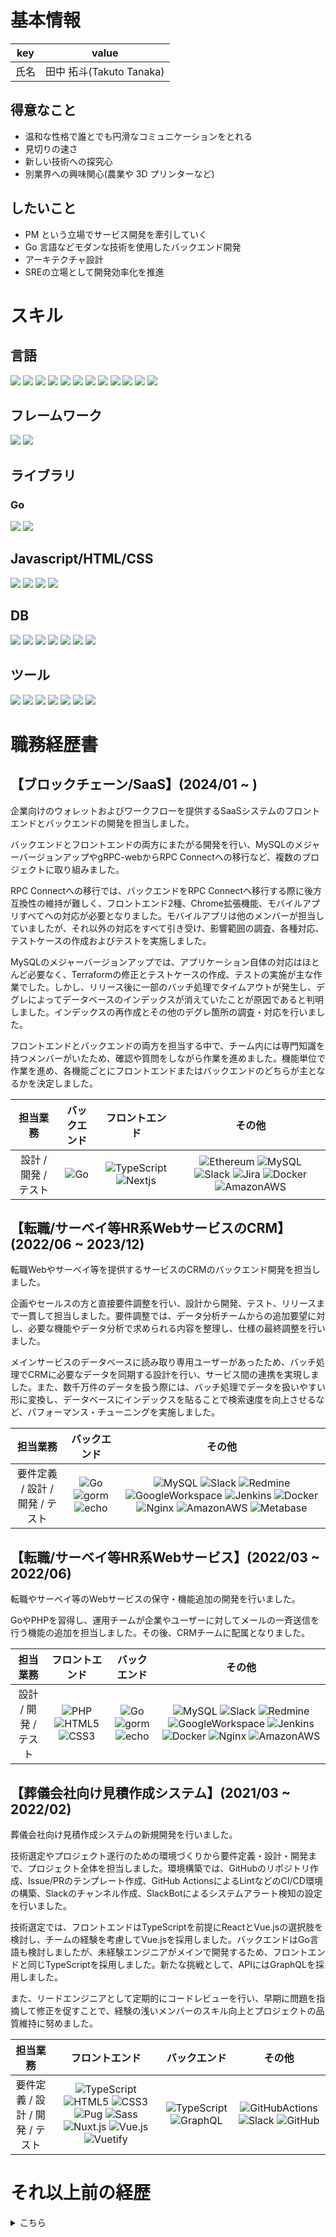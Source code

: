 <!-- 画像登録 -->
[.NET]: https://img.shields.io/badge/-.NET-555555?logo=.NET&logoColor=ffffff&labelColor=512BD4
[AmazonAWS]: https://img.shields.io/badge/-AmazonAWS-555555?logo=Amazon%20AWS&logoColor=ffffff&labelColor=232F3E
[ApolloGraphQL]: https://img.shields.io/badge/-ApolloGraphQL-555555?logo=ApolloGraphQL&logoColor=ffffff&labelColor=311C87
[C]: https://img.shields.io/badge/-C-555555?logo=C&logoColor=ffffff&labelColor=A8B9CC
[CSharp]: https://img.shields.io/badge/-CSharp-555555?logo=CSharp&logoColor=ffffff&labelColor=239120
[CSS3]: https://img.shields.io/badge/-CSS3-555555?logo=CSS3&logoColor=ffffff&labelColor=1572B6
[Docker]: https://img.shields.io/badge/-Docker-555555?logo=Docker&logoColor=ffffff&labelColor=2496ED
[echo]: https://img.shields.io/badge/-echo-555555?logo=&logoColor=ffffff&labelColor=00ADD8
[Ethereum]: https://img.shields.io/badge/-ethereum-555555?logo=ethereum&logoColor=ffffff&labelColor=3C3C3D
[Express]: https://img.shields.io/badge/-Express-555555?logo=Express&logoColor=ffffff&labelColor=000000
[GitHub]: https://img.shields.io/badge/-github-555555?logo=github&logoColor=ffffff&labelColor=181717
[GitHubActions]: https://img.shields.io/badge/-githubactions-555555?logo=githubactions&logoColor=ffffff&labelColor=2088FF
[Go]: https://img.shields.io/badge/-Go-555555?logo=Go&logoColor=ffffff&labelColor=00ADD8
[GoogleCloud]: https://img.shields.io/badge/-GoogleCloud-555555?logo=GoogleCloud&logoColor=ffffff&labelColor=4285F4
[GoogleWorkspace]: https://img.shields.io/badge/-GoogleWorkspace-555555?logo=Google&logoColor=ffffff&labelColor=4285F4
[gorm]: https://img.shields.io/badge/-gorm-555555?logo=&logoColor=ffffff&labelColor=00ADD8
[GraphQL]: https://img.shields.io/badge/-graphql-555555?logo=graphql&logoColor=ffffff&labelColor=E10098
[HTML5]: https://img.shields.io/badge/-HTML5-555555?logo=HTML5&logoColor=ffffff&labelColor=E34F26
[Java]: https://img.shields.io/badge/-Java-555555?logo=Java&logoColor=ffffff&labelColor=007396
[JavaScript]: https://img.shields.io/badge/-JavaScript-555555?logo=JavaScript&logoColor=ffffff&labelColor=F7DF1E
[Jenkins]: https://img.shields.io/badge/-Jenkins-555555?logo=Jenkins&logoColor=ffffff&labelColor=D24939
[Jira]: https://img.shields.io/badge/-jira-555555?logo=jira&logoColor=ffffff&labelColor=0052CC
[LiteDB]: https://img.shields.io/badge/-LiteDB-555555?logo=LiteDB&logoColor=ffffff&labelColor=607D8A
[Metabase]: https://img.shields.io/badge/-Metabase-555555?logo=Metabase&logoColor=ffffff&labelColor=509EE3
[MicrosoftSQLServer]: https://img.shields.io/badge/-MicrosoftSQLServer-555555?logo=MicrosoftSQLServer&logoColor=ffffff&labelColor=CC2927
[MySQL]: https://img.shields.io/badge/-MySQL-555555?logo=MySQL&logoColor=ffffff&labelColor=4479A1
[Nextjs]: https://img.shields.io/badge/-nextdotjs-555555?logo=nextdotjs&logoColor=ffffff&labelColor=000000
[Nginx]: https://img.shields.io/badge/-Nginx-555555?logo=Nginx&logoColor=ffffff&labelColor=009639
[Nuxt.js]: https://img.shields.io/badge/-Nuxt.js-555555?logo=Nuxt.js&logoColor=ffffff&labelColor=00C58E
[Oracle]: https://img.shields.io/badge/-Oracle-555555?logo=Oracle&logoColor=ffffff&labelColor=F80000
[PHP]: https://img.shields.io/badge/-PHP-555555?logo=PHP&logoColor=ffffff&labelColor=777BB4
[PL/SQL]: https://img.shields.io/badge/-PL/SQL-555555?logo=Oracle&logoColor=ffffff&labelColor=F80000
[PostgreSQL]: https://img.shields.io/badge/-PostgreSQL-555555?logo=PostgreSQL&logoColor=ffffff&labelColor=4169E1
[Pug]: https://img.shields.io/badge/-Pug-555555?logo=Pug&logoColor=ffffff&labelColor=A86454
[Redmine]: https://img.shields.io/badge/-Redmine-555555?logo=Redmine&logoColor=ffffff&labelColor=B32024
[Sass]: https://img.shields.io/badge/-Sass-555555?logo=Sass&logoColor=ffffff&labelColor=CC6699
[Slack]: https://img.shields.io/badge/-Slack-555555?logo=Slack&logoColor=ffffff&labelColor=4A154B
[SprintBoot]: https://img.shields.io/badge/-SprintBoot-555555?logo=SprintBoot&logoColor=ffffff&labelColor=6DB33F
[TypeScript]: https://img.shields.io/badge/-TypeScript-555555?logo=TypeScript&logoColor=ffffff&labelColor=3178C6
[VBA]: https://img.shields.io/badge/-VBA-555555?logo=MicrosoftOffice&logoColor=ffffff&labelColor=3178C6
[VBScript]: https://img.shields.io/badge/-VBScript-555555?logo=VBScript&logoColor=ffffff&labelColor=0076D6
[Vue.js]: https://img.shields.io/badge/-Vue.js-555555?logo=Vue.js&logoColor=ffffff&labelColor=4FC08D
[Vuetify]: https://img.shields.io/badge/-Vuetify-555555?logo=Vuetify&logoColor=ffffff&labelColor=1867C0
[XAML]: https://img.shields.io/badge/-XAML-555555?logo=XAML&logoColor=ffffff&labelColor=0C54C2


# 基本情報
|  key  |          value           |
| :---: | :----------------------: |
| 氏名  | 田中 拓斗(Takuto Tanaka) |


## 得意なこと
- 温和な性格で誰とでも円滑なコミュニケーションをとれる
- 見切りの速さ
- 新しい技術への探究心
- 別業界への興味関心(農業や 3D プリンターなど)

## したいこと
- PM という立場でサービス開発を牽引していく
- Go 言語などモダンな技術を使用したバックエンド開発
- アーキテクチャ設計
- SREの立場として開発効率化を推進


# スキル

<!-- https://shields.io/ -->

## 言語
![](https://img.shields.io/badge/C-3years-555555?logo=C&logoColor=FFFFFF&labelColor=A8B9CC)
![](https://img.shields.io/badge/CSharp-1years6months-555555?logo=CSharp&logoColor=FFFFFF&labelColor=239120)
![](https://img.shields.io/badge/CSS3-1years6months-555555?logo=CSS3&logoColor=FFFFFF&labelColor=1572B6)
![](https://img.shields.io/badge/Go-1year6months-555555?logo=Go&logoColor=FFFFFF&labelColor=00ADD8)
![](https://img.shields.io/badge/HTML5-1years6months-555555?logo=HTML5&logoColor=FFFFFF&labelColor=E34F26)
![](https://img.shields.io/badge/Java-1year6months-555555?logo=Java&logoColor=FFFFFF&labelColor=007396)
![](https://img.shields.io/badge/JavaScript-3years-555555?logo=JavaScript&logoColor=FFFFFF&labelColor=F7DF1E)
![](https://img.shields.io/badge/PHP-3months-555555?logo=PHP&logoColor=FFFFFF&labelColor=777BB4)
![](https://img.shields.io/badge/PL/SQL-3years-555555?logo=Oracle&logoColor=FFFFFF&labelColor=F80000)
![](https://img.shields.io/badge/TypeScript-2year-555555?logo=TypeScript&logoColor=FFFFFF&labelColor=3178C6)
![](https://img.shields.io/badge/VBA-1years-555555?logo=MicrosoftOffice&logoColor=FFFFFF&labelColor=3178C6)
![](https://img.shields.io/badge/VBScript-1year-555555?logo=VBScript&logoColor=FFFFFF&labelColor=0076D6)

## フレームワーク
![](https://img.shields.io/badge/Nuxt.js-1year6months-555555?logo=Nuxt.js&logoColor=FFFFFF&labelColor=00C58E)
![](https://img.shields.io/badge/SprintBoot-1year6months-555555?logo=SprintBoot&logoColor=FFFFFF&labelColor=6DB33F)

## ライブラリ
### Go
![](https://img.shields.io/badge/echo-1year6months-555555?logo=&logoColor=FFFFFF&labelColor=00ADD8)
![](https://img.shields.io/badge/gorm-1year6months-555555?logo=&logoColor=FFFFFF&labelColor=00ADD8)
## Javascript/HTML/CSS
![](https://img.shields.io/badge/Pug-1year-555555?logo=Pug&logoColor=FFFFFF&labelColor=A86454)
![](https://img.shields.io/badge/Sass-1year-555555?logo=Sass&logoColor=FFFFFF&labelColor=CC6699)
![](https://img.shields.io/badge/Vue.js-1year6months-555555?logo=Vue.js&logoColor=FFFFFF&labelColor=4FC08D)
![](https://img.shields.io/badge/Vuetify-1year6months-555555?logo=Vuetify&logoColor=FFFFFF&labelColor=1867C0)

## DB
![](https://img.shields.io/badge/LiteDB-1year8months-555555?logo=LiteDB&logoColor=FFFFFF&labelColor=607D8A)
![](https://img.shields.io/badge/MySQL-2years-555555?logo=MySQL&logoColor=FFFFFF&labelColor=4479A1)
![](https://img.shields.io/badge/Oracle-4years4months-555555?logo=Oracle&logoColor=FFFFFF&labelColor=F80000)
![](https://img.shields.io/badge/PL/SQL-2years-555555?logo=Oracle&logoColor=FFFFFF&labelColor=F80000)
![](https://img.shields.io/badge/LiteDB-1year-555555?logo=LiteDB&logoColor=FFFFFF&labelColor=607D8A)
![](https://img.shields.io/badge/MicrosoftSQLServer-2years-555555?logo=MicrosoftSQLServer&logoColor=FFFFFF&labelColor=CC2927)
![](https://img.shields.io/badge/PostgreSQL-6months-555555?logo=PostgreSQL&logoColor=FFFFFF&labelColor=4169E1)


## ツール
![](https://img.shields.io/badge/Slack-2years-555555?logo=Slack&logoColor=FFFFFF&labelColor=4A154B)
![](https://img.shields.io/badge/Redmine-2years-555555?logo=Redmine&logoColor=FFFFFF&labelColor=B32024)
![](https://img.shields.io/badge/GoogleWorkspace-2years-555555?logo=Google&logoColor=FFFFFF&labelColor=4285F4)
![](https://img.shields.io/badge/Jenkins-2years-555555?logo=Jenkins&logoColor=FFFFFF&labelColor=D24939)
![](https://img.shields.io/badge/Docker-2years-555555?logo=Docker&logoColor=FFFFFF&labelColor=2496ED)
![](https://img.shields.io/badge/Nginx-6months-555555?logo=Nginx&logoColor=FFFFFF&labelColor=009639)
![](https://img.shields.io/badge/VBA-2years-555555?logo=MicrosoftOffice&logoColor=FFFFFF&labelColor=3178C6)



# 職務経歴書

## 【ブロックチェーン/SaaS】(2024/01 ~ )
企業向けのウォレットおよびワークフローを提供するSaaSシステムのフロントエンドとバックエンドの開発を担当しました。

バックエンドとフロントエンドの両方にまたがる開発を行い、MySQLのメジャーバージョンアップやgRPC-webからRPC Connectへの移行など、複数のプロジェクトに取り組みました。

RPC Connectへの移行では、バックエンドをRPC Connectへ移行する際に後方互換性の維持が難しく、フロントエンド2種、Chrome拡張機能、モバイルアプリすべてへの対応が必要となりました。モバイルアプリは他のメンバーが担当していましたが、それ以外の対応をすべて引き受け、影響範囲の調査、各種対応、テストケースの作成およびテストを実施しました。

MySQLのメジャーバージョンアップでは、アプリケーション自体の対応はほとんど必要なく、Terraformの修正とテストケースの作成、テストの実施が主な作業でした。しかし、リリース後に一部のバッチ処理でタイムアウトが発生し、デグレによってデータベースのインデックスが消えていたことが原因であると判明しました。インデックスの再作成とその他のデグレ箇所の調査・対応を行いました。

フロントエンドとバックエンドの両方を担当する中で、チーム内には専門知識を持つメンバーがいたため、確認や質問をしながら作業を進めました。機能単位で作業を進め、各機能ごとにフロントエンドまたはバックエンドのどちらが主となるかを決定しました。

|       担当業務       | バックエンド |     フロントエンド      |                            その他                             |
| :------------------: | :----------: | :---------------------: | :-----------------------------------------------------------: |
| 設計 / 開発 / テスト |    ![Go]     | ![TypeScript] ![Nextjs] | ![Ethereum] ![MySQL] ![Slack] ![Jira]  ![Docker] ![AmazonAWS] |

## 【転職/サーベイ等HR系WebサービスのCRM】(2022/06 ~ 2023/12)
転職Webやサーベイ等を提供するサービスのCRMのバックエンド開発を担当しました。

企画やセールスの方と直接要件調整を行い、設計から開発、テスト、リリースまで一貫して担当しました。要件調整では、データ分析チームからの追加要望に対し、必要な機能やデータ分析で求められる内容を整理し、仕様の最終調整を行いました。

メインサービスのデータベースに読み取り専用ユーザーがあったため、バッチ処理でCRMに必要なデータを同期する設計を行い、サービス間の連携を実現しました。また、数千万件のデータを扱う際には、バッチ処理でデータを扱いやすい形に変換し、データベースにインデックスを貼ることで検索速度を向上させるなど、パフォーマンス・チューニングを実施しました。

|            担当業務             |     バックエンド      |                                                 その他                                                 |
| :-----------------------------: | :-------------------: | :----------------------------------------------------------------------------------------------------: |
| 要件定義 / 設計 / 開発 / テスト | ![Go] ![gorm] ![echo] | ![MySQL] ![Slack] ![Redmine] ![GoogleWorkspace] ![Jenkins] ![Docker] ![Nginx] ![AmazonAWS] ![Metabase] |

## 【転職/サーベイ等HR系Webサービス】(2022/03 ~ 2022/06)
転職やサーベイ等のWebサービスの保守・機能追加の開発を行いました。

GoやPHPを習得し、運用チームが企業やユーザーに対してメールの一斉送信を行う機能の追加を担当しました。その後、CRMチームに配属となりました。

|       担当業務       |     フロントエンド      |     バックエンド      |                                           その他                                           |
| :------------------: | :---------------------: | :-------------------: | :----------------------------------------------------------------------------------------: |
| 設計 / 開発 / テスト | ![PHP] ![HTML5] ![CSS3] | ![Go] ![gorm] ![echo] | ![MySQL] ![Slack] ![Redmine] ![GoogleWorkspace] ![Jenkins] ![Docker] ![Nginx] ![AmazonAWS] |

## 【葬儀会社向け見積作成システム】(2021/03 ~ 2022/02)
葬儀会社向け見積作成システムの新規開発を行いました。

技術選定やプロジェクト遂行のための環境づくりから要件定義・設計・開発まで、プロジェクト全体を担当しました。環境構築では、GitHubのリポジトリ作成、Issue/PRのテンプレート作成、GitHub ActionsによるLintなどのCI/CD環境の構築、Slackのチャンネル作成、SlackBotによるシステムアラート検知の設定を行いました。

技術選定では、フロントエンドはTypeScriptを前提にReactとVue.jsの選択肢を検討し、チームの経験を考慮してVue.jsを採用しました。バックエンドはGo言語も検討しましたが、未経験エンジニアがメインで開発するため、フロントエンドと同じTypeScriptを採用しました。新たな挑戦として、APIにはGraphQLを採用しました。

また、リードエンジニアとして定期的にコードレビューを行い、早期に問題を指摘して修正を促すことで、経験の浅いメンバーのスキル向上とプロジェクトの品質維持に努めました。

|            担当業務             |                                フロントエンド                                 |       バックエンド       |               その他                |
| :-----------------------------: | :---------------------------------------------------------------------------: | :----------------------: | :---------------------------------: |
| 要件定義 / 設計 / 開発 / テスト | ![TypeScript] ![HTML5] ![CSS3] ![Pug] ![Sass] ![Nuxt.js] ![Vue.js] ![Vuetify] | ![TypeScript] ![GraphQL] | ![GitHubActions] ![Slack] ![GitHub] |

# それ以上前の経歴
<!--- それ以上前の経歴 ------------------------------------------------------------------------------------------------------------------->
<details><summary>こちら</summary>

## 【公共機関向け基幹システムの保守開発】(2019/11 ~ 2021/06)
公共機関向け基幹システムの保守・開発を行いました。

法改正などに伴うシステム改修や新規自治体向けのカスタマイズを担当しました。担当フェーズは開発・テストでしたが、経験の少ない設計者に対して、既存の作り方に固執する傾向があったため、適切なSQLの組み方を提案するなど、設計指摘やアドバイスを行い、品質向上に貢献しました。

|   担当業務    | フロントエンド | バックエンド |  その他   |
| :-----------: | :------------: | :----------: | :-------: |
| 開発 / テスト |       -        |  ![PL/SQL]   | ![Oracle] |

## 【公共機関向けデジタル窓口システム新規開発】(2019/11 ~ 2021/06)
公共機関向けの企画開発を行いました。

新規企画システムとして窓口業務のシステム化を課題とし、主に転入・転出・転居などを職員・住民双方の立場でシステム化し、業務改善に尽力しました。手書き入力がメインとなるシステムのため、タブレット上で手書きした内容がリアルタイムでどのような文字として認識されているかを表示し、ユーザーエクスペリエンスの向上を図りました。

また、公共向けシステムでセキュリティ要件が厳しいため、基幹DBに直接アクセスできない制約がありました。そこで、ファイルベースのデータベースを使用し、必要なデータだけをシステムから参照できるように設計しました。

|          担当業務           |  フロントエンド   |    バックエンド     |       その他        |
| :-------------------------: | :---------------: | :-----------------: | :-----------------: |
| 企画 / 設計 / 開発 / テスト | ![XAML] ![CSharp] | ![CSharp] ![PL/SQL] | ![LiteDB] ![Oracle] |

## 【社内開発ツールの保守開発】(2019/11 ~ 2021/06)
社内で使われている開発用ツールの保守・開発を行いました。

RPAではカバーしきれない範囲を補助するCLIツールを作成し、要件のヒアリングから設計・開発までを担当しました。

|       担当業務       | フロントエンド | バックエンド | その他 |
| :------------------: | :------------: | :----------: | :----: |
| 設計 / 開発 / テスト |   ![CSharp]    |  ![CSharp]   |   -    |

## 【運送会社向け配車 Web アプリケーション新規開発】(2019/04 ~ 2019/09)
運送会社向けの配車Webアプリケーションの新規開発を行いました。

車両管理関連を主担当として、設計・開発のバックエンド・フロントエンドの両方を担当しました。会社として初の在宅勤務者として作業を行い、在宅勤務におけるプロジェクト遂行の課題調査にも貢献しました。在宅勤務では、日次でTeamsにてミーティングを行い、進捗管理とコミュニケーションを図りました。

|  担当業務   |                   フロントエンド                    |     バックエンド      |    その他     |
| :---------: | :-------------------------------------------------: | :-------------------: | :-----------: |
| 設計 / 開発 | ![HTML5] ![CSS3] ![JavaScript] ![Vue.js] ![Vuetify] | ![Java] ![SprintBoot] | ![PostgreSQL] |

## 【デリバリー専門 ECWeb アプリケーションの保守開発】(2018/04 ~ 2019/03)
デリバリー専門EC Webアプリケーションの保守・開発を行いました。

新規決済手法等の基本設計から開発・テスト・リリースまでの各フェーズを全体的に担当しました。GMOペイメントのAPIを使用して新規決済手法の導入を行いました。

複数プロジェクトが常時稼働し、各プロジェクト間で人的リソースを流動的に割り振る案件でしたが、プロジェクトの期限等を考慮してタスクの優先順位を決定し、リーダーに確認しながら進めることで、全ての担当作業を順調に進めました。

|            担当業務             |         フロントエンド         |     バックエンド      |  その他   |
| :-----------------------------: | :----------------------------: | :-------------------: | :-------: |
| 設計 / 開発 / テスト / リリース | ![HTML5] ![CSS3] ![JavaScript] | ![Java] ![SprintBoot] | ![Oracle] |

## 【生命保険料計算シミュレーションシステムの保守開発】(2015/05 ~ 2018/03)
生命保険会社向けの資産・負債計算シミュレーションシステムの保守・開発を行った。

その中でも主にレート計算というシミュレーションの核となる部分を担当した。

途中からはレート計算チームのサブリーダーとしてメンバーのタスク管理やコードレビューを担当させていただきました。

|       担当業務       | フロントエンド | バックエンド | その他 |
| :------------------: | :------------: | :----------: | :----: |
| 設計 / 開発 / テスト |       -        |     ![C]     | ![VBA] |

</details>
